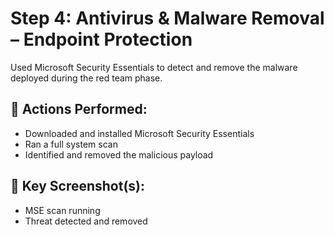 
# Step 4: Antivirus & Malware Removal – Endpoint Protection

Used Microsoft Security Essentials to detect and remove the malware deployed during the red team phase.

## 🔧 Actions Performed:
- Downloaded and installed Microsoft Security Essentials
- Ran a full system scan
- Identified and removed the malicious payload

## 📸 Key Screenshot(s):
- MSE scan running
- Threat detected and removed
